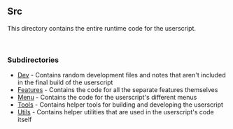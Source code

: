 ## Src
This directory contains the entire runtime code for the userscript.  

<br>

### Subdirectories
- [Dev](./dev/) - Contains random development files and notes that aren't included in the final build of the userscript
- [Features](./features/) - Contains the code for all the separate features themselves
- [Menu](./menu/) - Contains the code for the userscript's different menus
- [Tools](./tools/) - Contains helper tools for building and developing the userscript
- [Utils](./utils/) - Contains helper utilities that are used in the userscript's code itself
